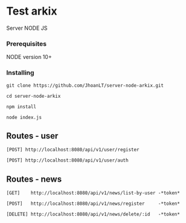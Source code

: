 # Test arkix

Server NODE JS

### Prerequisites

NODE version 10+

### Installing

```
git clone https://github.com/JhoanLT/server-node-arkix.git
```
```
cd server-node-arkix
```
```
npm install
```
```
node index.js
```

## Routes - user
```
[POST] http://localhost:8080/api/v1/user/register
```
```
[POST] http://localhost:8080/api/v1/user/auth
```

## Routes - news
```
[GET]    http://localhost:8080/api/v1/news/list-by-user -*token*
```
```
[POST]   http://localhost:8080/api/v1/news/register     -*token*
```
```
[DELETE] http://localhost:8080/api/v1/news/delete/:id   -*token*
```
